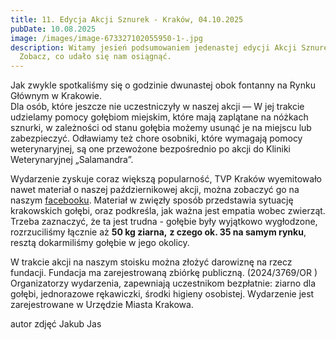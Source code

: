 ```yaml
---
title: 11. Edycja Akcji Sznurek - Kraków, 04.10.2025
pubDate: 10.08.2025
image: /images/image-673327102055950-1-.jpg
description: Witamy jesień podsumowaniem jedenastej edycji Akcji Sznurek!
  Zobacz, co udało się nam osiągnąć.
---
```

Jak zwykle spotkaliśmy się o godzinie dwunastej obok fontanny na Rynku Głównym w Krakowie.\
Dla osób, które jeszcze nie uczestniczyły w naszej akcji — W jej trakcie udzielamy pomocy gołębiom miejskim, które mają zaplątane na nóżkach sznurki, w zależności od stanu gołębia możemy usunąć je na miejscu lub zabezpieczyć. Odławiamy też chore osobniki, które wymagają pomocy weterynaryjnej, są one przewożone bezpośrednio po akcji do Kliniki Weterynaryjnej „Salamandra”.

Wydarzenie zyskuje coraz większą popularność, TVP Kraków wyemitowało nawet materiał o naszej październikowej akcji, można zobaczyć go na naszym [facebooku](https://www.facebook.com/share/v/1BYdkQc44R/). Materiał w zwięzły sposób przedstawia sytuację krakowskich gołębi, oraz podkreśla, jak ważna jest empatia wobec zwierząt. Trzeba zaznaczyć, że ta jest trudna - gołębie były wyjątkowo wygłodzone, rozrzuciliśmy łącznie aż **50 kg ziarna,** **z czego ok. 35 na samym rynku**, resztą dokarmiliśmy gołębie w jego okolicy. 


W
 trakcie akcji na naszym stoisku można złożyć darowiznę na rzecz 
fundacji. Fundacja ma zarejestrowaną zbiórkę publiczną. (2024/3769/OR )
Organizatorzy
 wydarzenia, zapewniają uczestnikom bezpłatnie: ziarno dla gołębi, 
jednorazowe rękawiczki, środki higieny osobistej.
Wydarzenie jest zarejestrowane w Urzędzie Miasta Krakowa.



autor zdjęć Jakub Jas
